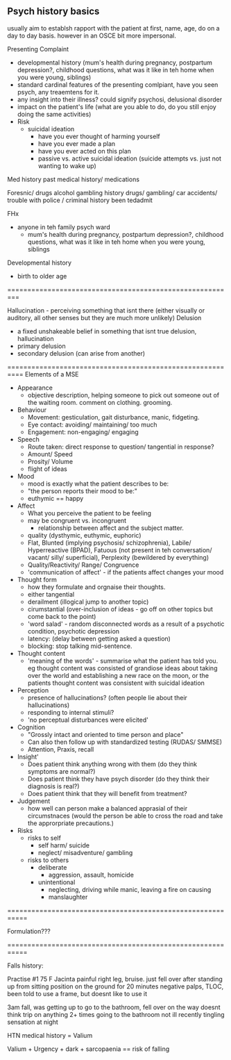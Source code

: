 
Psych history basics
--------------------

usually aim to establsh rapport with the patient at first, name, age, do on a day to day basis. however in an OSCE bit more impersonal.

Presenting Complaint
- developmental history (mum's health during pregnancy,  postpartum depression?, childhood questions, what was it like in teh home when you were young, siblings)
- standard cardinal features of the presenting comlpiant, have you seen psych, any treaemtens for it. 
- any insight into their illness? could signify psychosi, delusional disorder
- impact on the patient's life (what are you able to do, do you still enjoy doing the same activities)
- Risk  
    + suicidal ideation
        + have you ever thought of harming yourself
        + have you ever made a plan
        + have you ever acted on this plan
        + passive vs. active suicidal ideation (suicide attempts vs. just not wanting to wake up)

Med history
past medical history/ medications

Foresnic/ drugs alcohol gambling history
drugs/ gambling/ 
car accidents/ trouble with police / criminal history been tedadmit

FHx
- anyone in teh family psych ward
    + mum's health during pregnancy,  postpartum depression?, childhood questions, what was it like in teh home when you were young, siblings

Developmental history
- birth to older age

=========================================================

Hallucination - perceiving something that isnt there (either visually or auditory, all other senses but they are much more unlikely)
Delusion
- a fixed unshakeable belief in something that isnt true delusion, hallucination
- primary delusion
- secondary delusion (can arise from another)

==========================================================
Elements of a MSE 
- Appearance
    + objective description, helping someone to pick out someone out of the waiting room. comment on clothing. grooming. 
- Behaviour
    + Movement: gesticulation, gait disturbance, manic, fidgeting. 
    + Eye contact: avoiding/ maintaining/ too much
    + Engagement: non-engaging/ engaging
- Speech
    + Route taken: direct response to question/ tangential in response? 
    + Amount/ Speed
    + Prosity/ Volume 
    + flight of ideas
- Mood
    + mood is exactly what the patient describes to be:
    + "the person reports their mood to be:"
    + euthymic == happy
- Affect
    + What you perceive the patient to be feeling
    + may be congruent vs. incongruent
        * relationship between affect and the subject matter.
    + quality (dysthymic, euthymic, euphoric)
    + Flat, Blunted (implying psychosis/ schizophrenia), Labile/ Hyperreactive (BPAD), Fatuous (not present in teh conversation/ vacant/ silly/ superficial), Perplexity (bewildered by everything)
    + Quality/Reactivity/ Range/ Congruence
    + 'communication of affect' - if the patients affect changes your mood
- Thought form
    + how they formulate and orgnaise their thoughts. 
    + either tangential
    + derailment (illogical jump to another topic)
    + cirumstantial (over-inclusion of ideas - go off on other topics but come back to the point)
    + 'word salad' - random disconnected words as a result of a psychotic condition, psychotic depression
    + latency: (delay between getting asked a question)
    + blocking: stop talking mid-sentence. 
- Thought content
    + 'meaning of the words' - summarise what the patient has told you. eg thought content was consisted of grandiose ideas about taking over the world and establishing a new race on the moon, or the patients thought content was consistent with suicidal ideation
- Perception
    + presence of hallucinations? (often people lie about their hallucinations)
    + responding to internal stimuli? 
    + 'no perceptual disturbances were elicited'
- Cognition
    + "Grossly intact and oriented to time person and place"
    + Can also then follow up with standardized testing (RUDAS/ SMMSE)
    + Attention, Praxis, recall
- Insight'
    + Does patient think anything wrong with them (do they think symptoms are normal?)
    + Does patient think they have psych disorder (do they think their diagnosis is real?)
    + Does patient think that they will benefit from treatment?
- Judgement
    + how well can person make a balanced apprasial of their circumstnaces (would the person be able to cross the road and take the approrpriate precautions.)
- Risks
    + risks to self
        * self harm/ suicide
        * neglect/ misadventure/ gambling
    + risks to others
        * deliberate
            - aggression, assault, homicide
        * unintentional
            - neglecting, driving while manic, leaving a fire on causing 
            - manslaughter

===========================================================

Formulation???

===========================================================

Falls history: 

Practise #1
75 F Jacinta 
painful right leg, bruise.
just fell over after standing up from sitting position
on the ground for 20 minutes
negative palps, TLOC,  
been told to use a frame, but doesnt like to use it

3am fall, was getting up to go to the bathroom, fell over on the way
doesnt think trip on anything
2+ times going to the bathroom
not ill recently
tingling sensation at night

HTN medical history =
Valium


Valium + Urgency + dark + sarcopaenia == risk of falling
